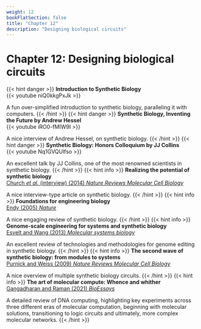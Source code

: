 ```yaml
---
weight: 12
bookFlatSection: false
title: "Chapter 12"
description: "Designing biological circuits"
---
```


# Chapter 12: Designing biological circuits

{{< hint danger >}}
**Introduction to Synthetic Biology**   
{{< youtube niQ0kkgPxJk >}}

A fun over-simplified introduction to synthetic biology, paralleling it with computers.
{{< /hint >}}
{{< hint danger >}}
**Synthetic Biology, Inventing the Future by Andrew Hessel**   
{{< youtube iRO0-fMIW9I >}}

A nice interview of Andrew Hessel, on synthetic biology.
{{< /hint >}}
{{< hint danger >}}
**Synthetic Biology: Honors Colloquium by JJ Collins**   
{{< youtube Nq1GVQUlfso >}}

An excellent talk by JJ Collins, one of the most renowned scientists in synthetic biology.
{{< /hint >}}
{{< hint info >}}
**Realizing the potential of synthetic biology**   
[Church _et al._ (interview)  (2014) _Nature Reviews Molecular Cell Biology_](http://doi.org/10.1038/nrm3767)

A nice interview-type article on synthetic biology.
{{< /hint >}}
{{< hint info >}}
**Foundations for engineering biology**   
[Endy (2005) _Nature_](http://doi.org/10.1038/nature04342)

A nice engaging review of synthetic biology.
{{< /hint >}}
{{< hint info >}}
**Genome-scale engineering for systems and synthetic biology**   
[Esvelt and Wang (2013) _Molecular systems biology_](http://doi.org/10.1038/msb.2012.66)

An excellent review of technologies and methodologies for genome editing in synthetic biology.
{{< /hint >}}
{{< hint info >}}
**The second wave of synthetic biology: from modules to systems**   
[Purnick and Weiss (2009) _Nature Reviews Molecular Cell Biology_](http://doi.org/10.1038/nrm2698)

A nice overview of multiple synthetic biology circuits.
{{< /hint >}}
{{< hint info >}}
**The art of molecular compute: Whence and whither**   
[Gangadharan and Raman (2021) _BioEssays_](http://doi.org/10.1002/bies.202100051)

A detailed review of DNA computing,  highlighting key experiments across three different eras of molecular computation, beginning with molecular solutions, transitioning to logic circuits and ultimately, more complex molecular networks. 
{{< /hint >}}
